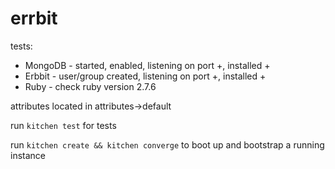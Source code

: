 # errbit

tests:
 - MongoDB - started, enabled, listening on port +, installed +
 - Erbbit - user/group created, listening on port +, installed +
 - Ruby - check ruby version 2.7.6

 attributes located in attributes->default

run ```kitchen test``` for tests

run ```kitchen create && kitchen converge``` to boot up and bootstrap a running instance

